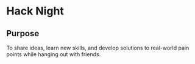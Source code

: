 Hack Night
==========

Purpose
-------
To share ideas, learn new skills, and develop solutions to real-world pain
points while hanging out with friends.
